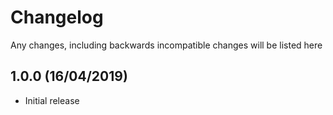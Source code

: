 # Changelog

Any changes, including backwards incompatible changes will be listed here

## 1.0.0 (16/04/2019)

- Initial release
